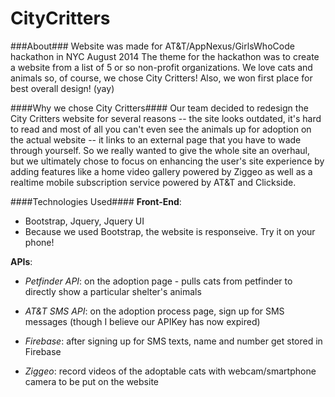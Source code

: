 CityCritters
============


###About###
Website was made for AT&T/AppNexus/GirlsWhoCode hackathon in NYC August 2014
The theme for the hackathon was to create a website from a list of 5 or so non-profit organizations.  We love cats and animals so, of course, we chose City Critters!  Also, we won first place for best overall design! (yay)

####Why we chose City Critters####
Our team decided to redesign the City Critters website for several reasons -- the site looks outdated, it's hard to read and most of all you can't even see the animals up for adoption on the actual website -- it links to an external page that you have to wade through yourself. So we really wanted to give the whole site an overhaul, but we ultimately chose to focus on enhancing the user's site experience by adding features like a home video gallery powered by Ziggeo as well as a realtime mobile subscription service powered by AT&T and Clickside.

####Technologies Used####
**Front-End**:

- Bootstrap, Jquery, Jquery UI
- Because we used Bootstrap, the website is responseive.  Try it on your phone!

**APIs**:

- *Petfinder API*: on the adoption page - pulls cats from petfinder to directly show a particular shelter's animals

- *AT&T SMS API*: on the adoption process page, sign up for SMS messages (though I believe our APIKey has now expired)

- *Firebase*: after signing up for SMS texts, name and number get stored in Firebase 

- *Ziggeo*: record videos of the adoptable cats with webcam/smartphone camera to be put on the website


